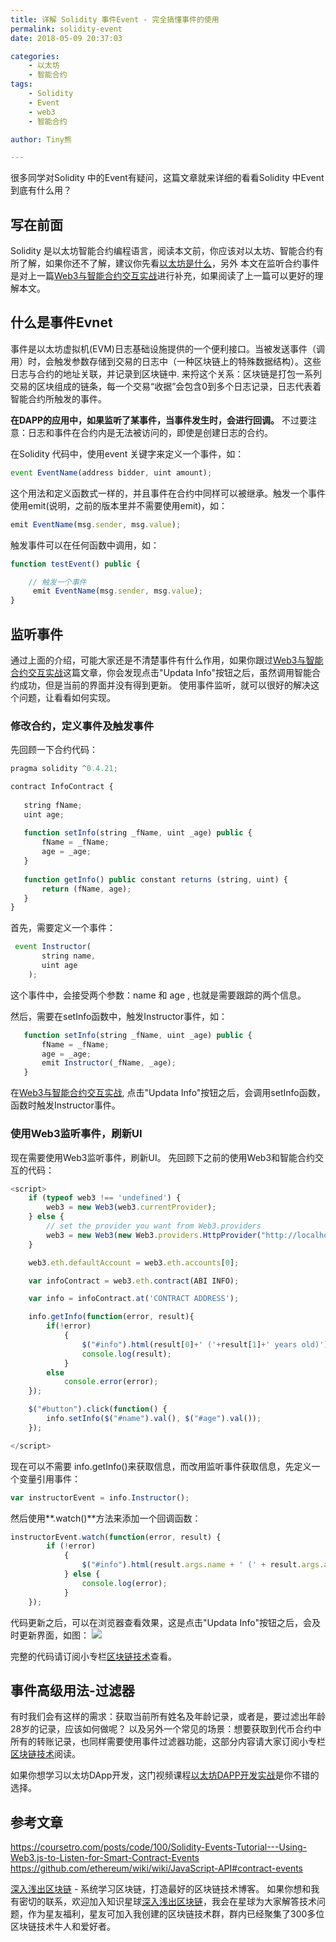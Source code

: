 ```yaml
---
title: 详解 Solidity 事件Event - 完全搞懂事件的使用
permalink: solidity-event
date: 2018-05-09 20:37:03

categories: 
    - 以太坊
    - 智能合约
tags:
    - Solidity
    - Event
    - web3
    - 智能合约

author: Tiny熊

---
```


很多同学对Solidity 中的Event有疑问，这篇文章就来详细的看看Solidity 中Event到底有什么用？

<!-- more -->

## 写在前面

Solidity 是以太坊智能合约编程语言，阅读本文前，你应该对以太坊、智能合约有所了解，如果你还不了解，建议你先看[以太坊是什么](https://learnblockchain.cn/2017/11/20/whatiseth/)，另外
本文在监听合约事件是对上一篇[Web3与智能合约交互实战](https://learnblockchain.cn/2018/04/15/web3-html/)进行补充，如果阅读了上一篇可以更好的理解本文。


## 什么是事件Evnet

事件是以太坊虚拟机(EVM)日志基础设施提供的一个便利接口。当被发送事件（调用）时，会触发参数存储到交易的日志中（一种区块链上的特殊数据结构）。这些日志与合约的地址关联，并记录到区块链中.
来捋这个关系：区块链是打包一系列交易的区块组成的链条，每一个交易“收据”会包含0到多个日志记录，日志代表着智能合约所触发的事件。

**在DAPP的应用中，如果监听了某事件，当事件发生时，会进行回调。**
不过要注意：日志和事件在合约内是无法被访问的，即使是创建日志的合约。

在Solidity 代码中，使用event 关键字来定义一个事件，如：

```js
event EventName(address bidder, uint amount); 
```

这个用法和定义函数式一样的，并且事件在合约中同样可以被继承。触发一个事件使用emit(说明，之前的版本里并不需要使用emit)，如：


```js
emit EventName(msg.sender, msg.value); 
```

触发事件可以在任何函数中调用，如：

```js
function testEvent() public {

    // 触发一个事件
     emit EventName(msg.sender, msg.value); 
}
```


## 监听事件

通过上面的介绍，可能大家还是不清楚事件有什么作用，如果你跟过[Web3与智能合约交互实战](https://learnblockchain.cn/2018/04/15/web3-html/)这篇文章，你会发现点击"Updata Info"按钮之后，虽然调用智能合约成功，但是当前的界面并没有得到更新。
使用事件监听，就可以很好的解决这个问题，让看看如何实现。

### 修改合约，定义事件及触发事件
先回顾一下合约代码：

```js
pragma solidity ^0.4.21;

contract InfoContract {
    
   string fName;
   uint age;
   
   function setInfo(string _fName, uint _age) public {
       fName = _fName;
       age = _age;
   }
   
   function getInfo() public constant returns (string, uint) {
       return (fName, age);
   }   
}
```

首先，需要定义一个事件：

```js
 event Instructor(
       string name,
       uint age
    );
```

这个事件中，会接受两个参数：name 和  age , 也就是需要跟踪的两个信息。

然后，需要在setInfo函数中，触发Instructor事件，如：

```js
   function setInfo(string _fName, uint _age) public {
       fName = _fName;
       age = _age;
       emit Instructor(_fName, _age);
   }
```

在[Web3与智能合约交互实战](https://learnblockchain.cn/2018/04/15/web3-html/), 点击"Updata Info"按钮之后，会调用setInfo函数，函数时触发Instructor事件。

### 使用Web3监听事件，刷新UI

现在需要使用Web3监听事件，刷新UI。
先回顾下之前的使用Web3和智能合约交互的代码：

```js
<script>
    if (typeof web3 !== 'undefined') {
        web3 = new Web3(web3.currentProvider);
    } else {
        // set the provider you want from Web3.providers
        web3 = new Web3(new Web3.providers.HttpProvider("http://localhost:7545"));
    }

    web3.eth.defaultAccount = web3.eth.accounts[0];

    var infoContract = web3.eth.contract(ABI INFO);

    var info = infoContract.at('CONTRACT ADDRESS');

    info.getInfo(function(error, result){
        if(!error)
            {
                $("#info").html(result[0]+' ('+result[1]+' years old)');
                console.log(result);
            }
        else
            console.error(error);
    });

    $("#button").click(function() {
        info.setInfo($("#name").val(), $("#age").val());
    });

</script>
```

现在可以不需要 info.getInfo()来获取信息，而改用监听事件获取信息，先定义一个变量引用事件：

```js
var instructorEvent = info.Instructor();
```

然后使用**.watch()**方法来添加一个回调函数：

```js
instructorEvent.watch(function(error, result) {
        if (!error)
            {
                $("#info").html(result.args.name + ' (' + result.args.age + ' years old)');
            } else {
                console.log(error);
            }
    });
```

代码更新之后，可以在浏览器查看效果，这是点击"Updata Info"按钮之后，会及时更新界面，如图：
![](/images/solidity_event.jpg)

完整的代码请订阅小专栏[区块链技术](https://xiaozhuanlan.com/blockchaincore)查看。


## 事件高级用法-过滤器

有时我们会有这样的需求：获取当前所有姓名及年龄记录，或者是，要过滤出年龄28岁的记录，应该如何做呢？
以及另外一个常见的场景：想要获取到代币合约中所有的转账记录，也同样需要使用事件过滤器功能，这部分内容请大家订阅小专栏[区块链技术](https://xiaozhuanlan.com/blockchaincore)阅读。

如果你想学习以太坊DApp开发，这门视频课程[以太坊DAPP开发实战](https://wiki.learnblockchain.cn/course/dapp.html)是你不错的选择。

## 参考文章

https://coursetro.com/posts/code/100/Solidity-Events-Tutorial---Using-Web3.js-to-Listen-for-Smart-Contract-Events
https://github.com/ethereum/wiki/wiki/JavaScript-API#contract-events

[深入浅出区块链](https://learnblockchain.cn/) - 系统学习区块链，打造最好的区块链技术博客。
如果你想和我有密切的联系，欢迎加入知识星球[深入浅出区块链](https://learnblockchain.cn/images/zsxq.png)，我会在星球为大家解答技术问题，作为星友福利，星友可加入我创建的区块链技术群，群内已经聚集了300多位区块链技术牛人和爱好者。


<!-- 
有时我们会有这样的需求：获取当前所有姓名及年龄记录，应该如何做呢？
实际上事件支持过滤器，可以从所有的区块中过滤出符合要求的事件，如：

```js
var instructorEvent = info.Instructor({}, {fromBlock: 0, toBlock: 'latest'});
```

或者是，要过滤出年龄28岁的记录，可以这样：

```js
var instructorEvent = info.Instructor({ 'age': 28});
```

比如，我们要获取到代币合约中，所有的转账记录， 就可以使用：

```js
var transferEvent = token.Transfer({}, {fromBlock: 0, toBlock: 'latest'})
var transferEvent.watch(function(error, result){
    // handle result.args.from  result.args.to
});
```
 -->
